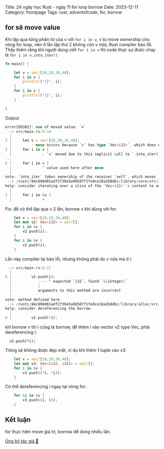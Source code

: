 Title: 24 ngày học Rust - ngày 11 for loop borrow
Date: 2023-12-11
Category: frontpage
Tags: rust, adventofcode, for, borrow

## for sẽ move value
Khi lặp qua từng phần tử của v với `for i in v`, v bị move ownership cho vòng for loop, nên ở lần lặp thứ 2 không còn v nữa, Rust compiler báo lỗi. Thấy thêm rằng khi người dùng viết `for i in v` thì code thực sự được chạy là `for i in v.into_iter()`
```rs
fn main() {

    let v = vec![10,20,30,40];
    for i in v {
        println!("{}", i);
    }
    for i in v {
        println!("{}", i);
    }

}
```
Output
```rs
error[E0382]: use of moved value: `v`
 --> src/main.rs:6:14
  |
2 |     let v = vec![10,20,30,40];
  |         - move occurs because `v` has type `Vec<i32>`, which does not implement the `Copy` trait
3 |     for i in v {
  |              - `v` moved due to this implicit call to `.into_iter()`
...
6 |     for i in v {
  |              ^ value used here after move
  |
note: `into_iter` takes ownership of the receiver `self`, which moves `v`
 --> /rustc/84c898d65adf2f39a5a98507f1fe0ce10a2b8dbc/library/core/src/iter/traits/collect.rs:262:18
help: consider iterating over a slice of the `Vec<i32>`'s content to avoid moving into the `for` loop
  |
3 |     for i in &v {
  |              +
```

Fix: để có thể lặp qua v 2 lần, borrow v khi dùng với for:

```rs
    let v = vec![10,20,30,40];
    let mut v2: Vec<i32> = vec![];
    for i in &v {
        v2.push(i);
    }
    for i in &v {
        v2.push(i);
    }
```

Lần này compiler lại báo lỗi, nhưng không phải do v nữa mà ở i:

```rs
 --> src/main.rs:8:17
  |
8 |         v2.push(i);
  |            ---- ^ expected `i32`, found `&{integer}`
  |            |
  |            arguments to this method are incorrect
  |
note: method defined here
 --> /rustc/84c898d65adf2f39a5a98507f1fe0ce10a2b8dbc/library/alloc/src/vec/mod.rs:1836:12
help: consider dereferencing the borrow
  |
8 |         v2.push(*i);
```

khi borrow v thì i cũng là borrow, để thêm i vào vector v2 type Vec<i32>, phải dereferencing i:

```
  v2.push(*i);
```

Trông sẽ không được đẹp mắt, ví dụ khi thêm 1 tuple vào v3:

```rs
    let v = vec![10,20,30,40];
    let mut v3: Vec<(i32, i32)> = vec![];
    for i in &v {
        v3.push((*i, *i));
    }
```

Có thể dereferencing i ngay tại vòng for:

```rs
    for &i in &v {
        v3.push((i, i));
    }
```

## Kết luận
for thực hiện move giá trị, borrow để dùng nhiều lần.

[Ủng hộ tác giả 🍺](https://www.familug.org/p/ung-ho.html)
